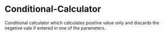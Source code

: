 # Conditional-Calculator
Conditional calculator which calculates positive value only and discards the negetive vale if entered in one of the parameters.
